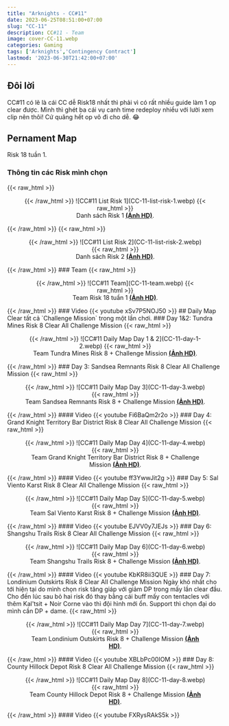 ```yaml
---
title: "Arknights - CC#11"
date: 2023-06-25T08:51:00+07:00
slug: "CC-11"
description: CC#11 - Team
image: cover-CC-11.webp
categories: Gaming
tags: ['Arknights','Contingency Contract']
lastmod: '2023-06-30T21:42:00+07:00'
---
```

## Đôi lời  
CC#11 có lẽ là cái CC dễ Risk18 nhất thì phải vì có rất nhiều guide làm 1 op clear được. Mình thì ghét ba cái vụ canh time redeploy nhiều với lười xem clip nên thôi! Cứ quăng hết op vô đi cho dễ. 😂 
## Pernament Map
Risk 18 tuần 1.
### Thông tin các Risk mình chọn
{{< raw_html >}}  
<figure align="center">{{< /raw_html >}}
![CC#11 List Risk 1](CC-11-list-risk-1.webp)
{{< raw_html >}}  
<figcaption>Danh sách Risk 1 <a class="link" href="https://i.imgur.com/E6uNq6Q.png" target="_blank" rel="noopener"><b>(Ảnh HD)</b></a>.</figcaption>
</figure>{{< /raw_html >}}
{{< raw_html >}}  
<figure align="center">{{< /raw_html >}}
![CC#11 List Risk 2](CC-11-list-risk-2.webp)
{{< raw_html >}}  
<figcaption>Danh sách Risk 2 <a class="link" href="https://i.imgur.com/wqSu7eN.png" target="_blank" rel="noopener"><b>(Ảnh HD)</b></a>.</figcaption>
</figure>{{< /raw_html >}}
### Team  
{{< raw_html >}}  
<figure align="center">{{< /raw_html >}}
![CC#11 Team](CC-11-team.webp)
{{< raw_html >}}  
<figcaption>Team Risk 18 tuần 1 <a class="link" href="https://i.imgur.com/ee8Luxu.jpg" target="_blank" rel="noopener"><b>(Ảnh HD)</b></a>.</figcaption>
</figure>{{< /raw_html >}}
### Video
{{< youtube xSv7P5NOJ50 >}}
## Daily Map  
Clear tất cả `Challenge Mission` trong một lần chơi.  
### Day 1&2: Tundra Mines Risk 8 Clear All Challenge Mission  
{{< raw_html >}}  
<figure align="center">{{< /raw_html >}}
![CC#11 Daily Map Day 1 & 2](CC-11-day-1-2.webp)
{{< raw_html >}}  
<figcaption>Team Tundra Mines Risk 8 + Challenge Mission <a class="link" href="https://i.imgur.com/jeBFM9w.png" target="_blank" rel="noopener"><b>(Ảnh HD)</b></a>.</figcaption>
</figure>{{< /raw_html >}}
### Day 3: Sandsea Remnants Risk 8 Clear All Challenge Mission  
{{< raw_html >}}  
<figure align="center">{{< /raw_html >}}
![CC#11 Daily Map Day 3](CC-11-day-3.webp)
{{< raw_html >}}  
<figcaption>Team Sandsea Remnants Risk 8 + Challenge Mission <a class="link" href="https://i.imgur.com/rW2E0mj.png" target="_blank" rel="noopener"><b>(Ảnh HD)</b></a>.</figcaption>
</figure>{{< /raw_html >}}
#### Video  
{{< youtube Fi6BaQm2r2o >}}
### Day 4: Grand Knight Territory Bar District Risk 8 Clear All Challenge Mission  
{{< raw_html >}}  
<figure align="center">{{< /raw_html >}}
![CC#11 Daily Map Day 4](CC-11-day-4.webp)
{{< raw_html >}}  
<figcaption>Team Grand Knight Territory Bar District Risk 8 + Challenge Mission <a class="link" href="https://i.imgur.com/FrY4JC6.png" target="_blank" rel="noopener"><b>(Ảnh HD)</b></a>.</figcaption>
</figure>{{< /raw_html >}}
#### Video
{{< youtube ff3YwwJit2g >}}
### Day 5: Sal Viento Karst Risk 8 Clear All Challenge Mission  
{{< raw_html >}}  
<figure align="center">{{< /raw_html >}}
![CC#11 Daily Map Day 5](CC-11-day-5.webp)
{{< raw_html >}}  
<figcaption>Team Sal Viento Karst Risk 8 + Challenge Mission <a class="link" href="https://i.imgur.com/bT2QAyE.png" target="_blank" rel="noopener"><b>(Ảnh HD)</b></a>.</figcaption>
</figure>{{< /raw_html >}}
#### Video
{{< youtube EJVV0y7JEJs >}}
### Day 6: Shangshu Trails Risk 8 Clear All Challenge Mission  
{{< raw_html >}}  
<figure align="center">{{< /raw_html >}}
![CC#11 Daily Map Day 6](CC-11-day-6.webp)
{{< raw_html >}}  
<figcaption>Team Shangshu Trails Risk 8 + Challenge Mission <a class="link" href="https://i.imgur.com/l8I5cEB.png" target="_blank" rel="noopener"><b>(Ảnh HD)</b></a>.</figcaption>
</figure>{{< /raw_html >}}
#### Video
{{< youtube KbKR8ii3QUE >}}
### Day 7: Londinium Outskirts Risk 8 Clear All Challenge Mission  
Ngày khó nhất cho tới hiện tại do mình chọn risk tăng giáp với giảm DP trong mấy lần clear đầu. Cho đến lúc sau bỏ hai risk đó thay bằng cái buff mấy con tentacles với thêm Kal'tsit + Noir Corne vào thì đội hình mới ổn. Support thì chọn đại do mình cần DP + dame.  
{{< raw_html >}}  
<figure align="center">{{< /raw_html >}}
![CC#11 Daily Map Day 7](CC-11-day-7.webp)
{{< raw_html >}}  
<figcaption>Team Londinium Outskirts Risk 8 + Challenge Mission <a class="link" href="https://i.imgur.com/G6BsJYt.png" target="_blank" rel="noopener"><b>(Ảnh HD)</b></a>.</figcaption>
</figure>{{< /raw_html >}}
#### Video
{{< youtube XBLbPc00IOM >}}
### Day 8: County Hillock Depot Risk 8 Clear All Challenge Mission  
{{< raw_html >}}  
<figure align="center">{{< /raw_html >}}
![CC#11 Daily Map Day 8](CC-11-day-8.webp)
{{< raw_html >}}  
<figcaption>Team County Hillock Depot Risk 8 + Challenge Mission <a class="link" href="https://i.imgur.com/u5HYxob.jpg" target="_blank" rel="noopener"><b>(Ảnh HD)</b></a>.</figcaption>
</figure>{{< /raw_html >}}
#### Video
{{< youtube FXRysRAkS5k >}}
